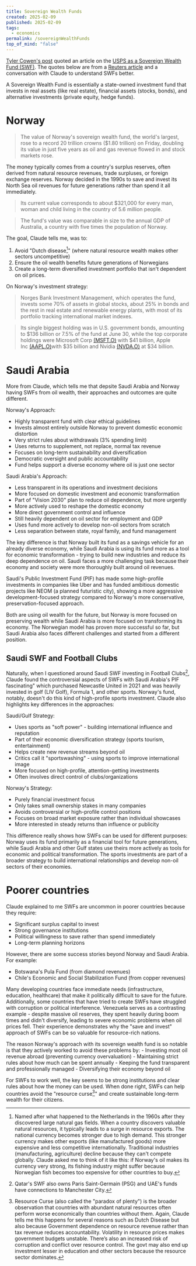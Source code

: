 ```yaml
---
title: Sovereign Wealth Funds
created: 2025-02-09
published: 2025-02-09
tags:
  - economics
permalink: /sovereignWealthFunds
top_of_mind: "false"
---
```

[Tyler Cowen's post](https://marginalrevolution.com/marginalrevolution/2025/02/usps-as-a-failed-sovereign-wealth-fund.html) quoted an article on the [USPS as a Sovereign Wealth Fund (SWF)](https://gopostal.substack.com/p/usps-is-a-failed-sovereign-wealth). The quotes below are from a [Reuters article](https://www.reuters.com/business/finance/norway-wealth-fund-hits-record-20-trillion-crowns-2024-12-06/) and a conversation with Claude to understand SWFs better.

A Sovereign Wealth Fund is essentially a state-owned investment fund that invests in real assets (like real estate), financial assets (stocks, bonds), and alternative investments (private equity, hedge funds).
# Norway
> The value of Norway's sovereign wealth fund, the world's largest, rose to a record 20 trillion crowns ($1.80 trillion) on Friday, doubling its value in just five years as oil and gas revenue flowed in and stock markets rose.
>

The money typically comes from a country's surplus reserves, often derived from natural resource revenues, trade surpluses, or foreign exchange reserves. Norway decided in the 1990s to save and invest its North Sea oil revenues for future generations rather than spend it all immediately.
>  Its current value corresponds to about $321,000 for every man, woman and child living in the country of 5.6 million people.

> The fund's value was comparable in size to the annual GDP of Australia, a country with five times the population of Norway.

The goal, Claude tells me, was to:
1. Avoid "Dutch disease[^1]" (where natural resource wealth makes other sectors uncompetitive)
2. Ensure the oil wealth benefits future generations of Norwegians
3. Create a long-term diversified investment portfolio that isn't dependent on oil prices.

On Norway's investment strategy:
>  Norges Bank Investment Management, which operates the fund, invests some 70% of assets in global stocks, about 25% in bonds and the rest in real estate and renewable energy plants, with most of its portfolio tracking international market indexes.

> Its single biggest holding was in U.S. government bonds, amounting to $136 billion or 7.5% of the fund at June 30, while the top corporate holdings were Microsoft Corp [(MSFT.O)](https://www.reuters.com/markets/companies/MSFT.O) with $41 billion, Apple Inc [(AAPL.O)](https://www.reuters.com/markets/companies/AAPL.O)with $35 billion and Nvidia [(NVDA.O)](https://www.reuters.com/markets/companies/NVDA.O) at $34 billion.

# Saudi Arabia

More from Claude, which tells me that depsite Saudi Arabia and Norway having SWFs from oil wealth, their approaches and outcomes are quite different.

Norway's Approach:
- Highly transparent fund with clear ethical guidelines
- Invests almost entirely outside Norway to prevent domestic economic distortion
- Very strict rules about withdrawals (3% spending limit)
- Uses returns to supplement, not replace, normal tax revenue
- Focuses on long-term sustainability and diversification
- Democratic oversight and public accountability
- Fund helps support a diverse economy where oil is just one sector

Saudi Arabia's Approach:
- Less transparent in its operations and investment decisions
- More focused on domestic investment and economic transformation
- Part of "Vision 2030" plan to reduce oil dependence, but more urgently
- More actively used to reshape the domestic economy
- More direct government control and influence
- Still heavily dependent on oil sector for employment and GDP
- Uses fund more actively to develop non-oil sectors from scratch
- Less separation between state, royal family, and fund management

The key difference is that Norway built its fund as a savings vehicle for an already diverse economy, while Saudi Arabia is using its fund more as a tool for economic transformation - trying to build new industries and reduce its deep dependence on oil. Saudi faces a more challenging task because their economy and society were more thoroughly built around oil revenues.

Saudi's Public Investment Fund (PIF) has made some high-profile investments in companies like Uber and has funded ambitious domestic projects like NEOM (a planned futuristic city), showing a more aggressive development-focused strategy compared to Norway's more conservative, preservation-focused approach.

Both are using oil wealth for the future, but Norway is more focused on preserving wealth while Saudi Arabia is more focused on transforming its economy. The Norwegian model has proven more successful so far, but Saudi Arabia also faces different challenges and started from a different position.​​​​​​​​​​​​​​​​
## Saudi SWF and Football Clubs
Naturally, when I questioned around Saudi SWF investing in Football Clubs[^3], Claude found the controversial aspects of SWFs with Saudi Arabia's PIF fascinating" which purchased Newcastle United in 2021 and was heavily invested in golf (LIV Golf), Formula 1, and other sports. Norway's fund, notably, doesn't do this kind of high-profile sports investment. Claude also highlights key differences in the approaches:

Saudi/Gulf Strategy:
- Uses sports as "soft power" - building international influence and reputation
- Part of their economic diversification strategy (sports tourism, entertainment)
- Helps create new revenue streams beyond oil
- Critics call it "sportswashing" - using sports to improve international image
- More focused on high-profile, attention-getting investments
- Often involves direct control of clubs/organizations

Norway's Strategy:
- Purely financial investment focus
- Only takes small ownership stakes in many companies
- Avoids controversial or high-profile control positions
- Focuses on broad market exposure rather than individual showcases
- More interested in steady returns than influence or publicity

This difference really shows how SWFs can be used for different purposes: Norway uses its fund primarily as a financial tool for future generations, while Saudi Arabia and other Gulf states use theirs more actively as tools for economic and political transformation. The sports investments are part of a broader strategy to build international relationships and develop non-oil sectors of their economies.​​​​​​​​​​​​​​​​
# Poorer countries
Claude explained to me SWFs are uncommon in poorer countries because they require:
- Significant surplus capital to invest
- Strong governance institutions
- Political willingness to save rather than spend immediately
- Long-term planning horizons

However, there are some success stories beyond Norway and Saudi Arabia. For example:
- Botswana's Pula Fund (from diamond revenues)
- Chile's Economic and Social Stabilization Fund (from copper revenues)

Many developing countries face immediate needs (infrastructure, education, healthcare) that make it politically difficult to save for the future. Additionally, some countries that have tried to create SWFs have struggled with corruption or political interference. Venezuela serves as a contrasting example - despite massive oil reserves, they spent heavily during boom times and didn't diversify, leading to severe economic problems when oil prices fell. Their experience demonstrates why the "save and invest" approach of SWFs can be so valuable for resource-rich nations.​​​​​​​​​​​​​​​​

The reason Norway's approach with its sovereign wealth fund is so notable is that they actively worked to avoid these problems by:
	- Investing most oil revenue abroad (preventing currency overvaluation)
	- Maintaining strict rules about how much can be spent annually
	- Keeping the fund transparent and professionally managed
	- Diversifying their economy beyond oil

For SWFs to work well, the key seems to be strong institutions and clear rules about how the money can be used. When done right, SWFs can help countries avoid the "resource curse[^2]" and create sustainable long-term wealth for their citizens.​​​​​​​​​​​​​​​​

[^1]: Named after what happened to the Netherlands in the 1960s after they discovered large natural gas fields. When a country discovers valuable natural resources, it typically leads to a surge in resource exports. The national currency becomes stronger due to high demand. This stronger currency makes other exports (like manufactured goods) more expensive and less competitive internationally. Traditional industries (manufacturing, agriculture) decline because they can't compete globally. Claude asked me to think of it like this: if Norway's oil makes its currency very strong, its fishing industry might suffer because Norwegian fish becomes too expensive for other countries to buy.

[^2]: Resource Curse (also called the "paradox of plenty") is the broader observation that countries with abundant natural resources often perform worse economically than countries without them. Again, Claude tells me this happens for several reasons such as Dutch Disease but also because Government dependence on resource revenue rather than tax revenue reduces accountability. Volatility in resource prices makes government budgets unstable. There’s also an increased risk of corruption and conflict over resource control. The govt may also end up  investment lesser in education and other sectors because the resource sector dominates.

[^3]: Qatar's SWF also owns Paris Saint-Germain (PSG) and UAE's funds have connections to Manchester City.

